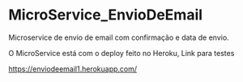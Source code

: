 # MicroService_EnvioDeEmail
Microservice de envio de email com confirmação e data de envio.


O MicroService está com o deploy feito no Heroku, Link para testes

https://enviodeemail1.herokuapp.com/
